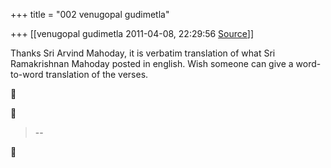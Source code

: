 +++
title = "002 venugopal gudimetla"

+++
[[venugopal gudimetla	2011-04-08, 22:29:56 [Source](https://groups.google.com/g/samskrita/c/MpkR5YzNp6s)]]



Thanks Sri Arvind Mahoday, it is verbatim translation of what Sri Ramakrishnan Mahoday posted in english. Wish someone can give a word-to-word translation of the verses.  
  
  





> --  



